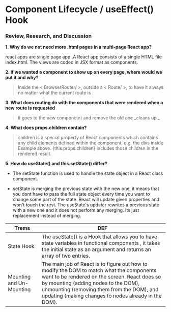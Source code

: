 # Component Lifecycle / useEffect() Hook

### Review, Research, and Discussion

**1. Why do we not need more .html pages in a multi-page React app?**

 react apps are single page app ,A React app consists of a single HTML file index.html. The views are coded in JSX format as components.

**2. If we wanted a component to show up on every page, where would we put it and why?**

>  Inside the  < BrowserRouter/ >, outside a < Route/ >, to have it always no matter what the current route is .

**3. What does routing do with the components that were rendered when a new route is requested**

> it goes to the new componetnt and remove the old one _cleans up _

**4. What does props.children contain?**

> children is a special property of React components which contains any child elements defined within the component, e.g. the divs inside Example above. {this.props.children} includes those children in the rendered result.

**5. How do useState() and this.setState() differ?**

* The setState function is used to handle the state object in a React class component.

* setState is merging the previous state with the new one, it means that you dont have to pass the full state object every time you want to change some part of the state. React will update given properties and won't touch the rest. The useState's updater rewrites a previous state with a new one and it does not perform any merging. Its just replacement instead of merging.


Trems|DEF
-----|---
State Hook|     The useState() is a Hook that allows you to have state variables in functional components , it takes the initial state as an argument and returns an array of two entries.
Mounting and Un-Mounting|   The main job of React is to figure out how to modify the DOM to match what the components want to be rendered on the screen. React does so by mounting (adding nodes to the DOM), unmounting (removing them from the DOM), and updating (making changes to nodes already in the DOM).


